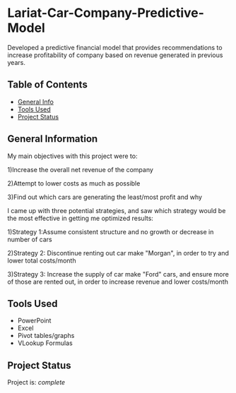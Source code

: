 # Lariat-Car-Company-Predictive-Model
Developed a predictive financial model that provides recommendations to increase profitability of company based on revenue generated in previous years.
## Table of Contents
* [General Info](#general-information)
* [Tools Used](#tools-used)
* [Project Status](#project-status)
## General Information
My main objectives with this project were to: 

1)Increase the overall net revenue of the company

2)Attempt to lower costs as much as possible

3)Find out which cars are generating the least/most profit and why

I came up with three potential strategies, and saw which strategy would be the most effective in getting me optimized results:

1)Strategy 1:Assume consistent  structure and no growth or decrease in number of cars

2)Strategy 2: Discontinue renting out car make "Morgan", in order to try and lower total costs/month

3)Strategy 3: Increase the supply of car make "Ford" cars, and ensure more of those are rented out, in order to increase revenue and lower costs/month
## Tools Used
- PowerPoint
- Excel
- Pivot tables/graphs
- VLookup Formulas
## Project Status
Project is: _complete_

